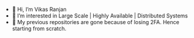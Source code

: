 - 👋 Hi, I’m Vikas Ranjan
- 👀 I’m interested in Large Scale | Highly Available | Distributed Systems
- 🌱 My previous repositories are gone because of losing 2FA. Hence starting from scratch.


